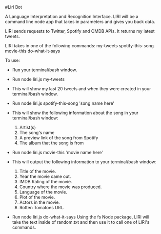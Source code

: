 #Liri Bot

A Language Interpretation and Recognition Interface. LIRI will be a command line node app that takes in parameters and gives you back data.

LIRI sends requests to Twitter, Spotify and OMDB APIs. It returns my latest tweets.

LIRI takes in one of the following commands:
my-tweets
spotify-this-song
movie-this
do-what-it-says

To use:
* Run your terminal/bash window.
* Run node liri.js my-tweets
* This will show my last 20 tweets and when they were created in your terminal/bash window.

* Run node liri.js spotify-this-song 'song name here'
* This will show the following information about the song in your terminal/bash window:
  1. Artist(s)
  2. The song's name
  3. A preview link of the song from Spotify
  4. The album that the song is from

*  Run node liri.js movie-this 'movie name here'
* This will output the following information to your terminal/bash window:
  1. Title of the movie.
  2. Year the movie came out.
  3. IMDB Rating of the movie.
  4. Country where the movie was produced.
  5. Language of the movie.
  6. Plot of the movie.
  7. Actors in the movie.
  8. Rotten Tomatoes URL.

* Run node liri.js do-what-it-says
Using the fs Node package, LIRI will take the text inside of random.txt and then use it to call one of LIRI's commands.
